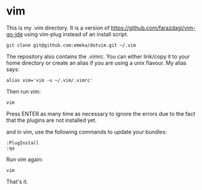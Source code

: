 # vim
This is my .vim directory.  It is a version of https://github.com/farazdagi/vim-go-ide
using vim-plug instead of an install script.

```
git clone git@github.com:emeka/dotvim.git ~/.vim
```

The repository also contains the .vimrc.  You can either link/copy it to your
home directory or create an alias if you are using a unix flavour.  My alias
says:

```
alias vim='vim -u ~/.vim/.vimrc'
```

Then run vim:

```
vim
```

Press ENTER as many time as necessary to ignore the errors due to the fact that the plugins are not installed yet.

and in vim, use the following commands to update your bundles:

```
:PlugInstall
:qa
```

Run vim again:

```
vim
```
That's it.
